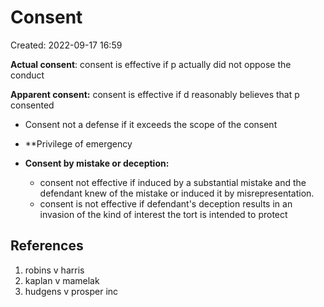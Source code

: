 # Consent
Created: 2022-09-17 16:59

**Actual consent**: consent is effective if p actually did not oppose the conduct

**Apparent consent:** consent is effective if d reasonably believes that p consented 

- Consent not a defense if it exceeds the scope of the consent
- **Privilege of emergency

- **Consent by mistake or deception:** 
	- consent not effective if induced by a substantial mistake and the defendant knew of the mistake or induced it by misrepresentation.
	- consent is not effective if defendant's deception results in an invasion of the kind of interest the tort is intended to protect

## References

1. robins v harris 
2. kaplan v mamelak 
3. hudgens v prosper inc
